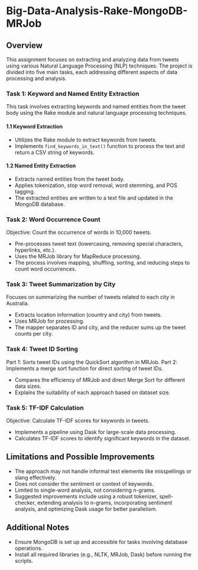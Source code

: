 # Big-Data-Analysis-Rake-MongoDB-MRJob

## Overview
This assignment focuses on extracting and analyzing data from tweets using various Natural Language Processing (NLP) techniques. The project is divided into five main tasks, each addressing different aspects of data processing and analysis.

### Task 1: Keyword and Named Entity Extraction
This task involves extracting keywords and named entities from the tweet body using the Rake module and natural language processing techniques.

#### 1.1 Keyword Extraction
- Utilizes the Rake module to extract keywords from tweets.
- Implements `find_keywords_in_text()` function to process the text and return a CSV string of keywords.

#### 1.2 Named Entity Extraction
- Extracts named entities from the tweet body.
- Applies tokenization, stop word removal, word stemming, and POS tagging.
- The extracted entities are written to a text file and updated in the MongoDB database.

### Task 2: Word Occurrence Count
Objective: Count the occurrence of words in 10,000 tweets.

- Pre-processes tweet text (lowercasing, removing special characters, hyperlinks, etc.).
- Uses the MRJob library for MapReduce processing.
- The process involves mapping, shuffling, sorting, and reducing steps to count word occurrences.

### Task 3: Tweet Summarization by City
Focuses on summarizing the number of tweets related to each city in Australia.

- Extracts location information (country and city) from tweets.
- Uses MRJob for processing.
- The mapper separates ID and city, and the reducer sums up the tweet counts per city.

### Task 4: Tweet ID Sorting
Part 1: Sorts tweet IDs using the QuickSort algorithm in MRJob.
Part 2: Implements a merge sort function for direct sorting of tweet IDs.

- Compares the efficiency of MRJob and direct Merge Sort for different data sizes.
- Explains the suitability of each approach based on dataset size.

### Task 5: TF-IDF Calculation
Objective: Calculate TF-IDF scores for keywords in tweets.

- Implements a pipeline using Dask for large-scale data processing.
- Calculates TF-IDF scores to identify significant keywords in the dataset.

## Limitations and Possible Improvements
- The approach may not handle informal text elements like misspellings or slang effectively.
- Does not consider the sentiment or context of keywords.
- Limited to single-word analysis, not considering n-grams.
- Suggested improvements include using a robust tokenizer, spell-checker, extending analysis to n-grams, incorporating sentiment analysis, and optimizing Dask usage for better parallelism.

## Additional Notes
- Ensure MongoDB is set up and accessible for tasks involving database operations.
- Install all required libraries (e.g., NLTK, MRJob, Dask) before running the scripts.


